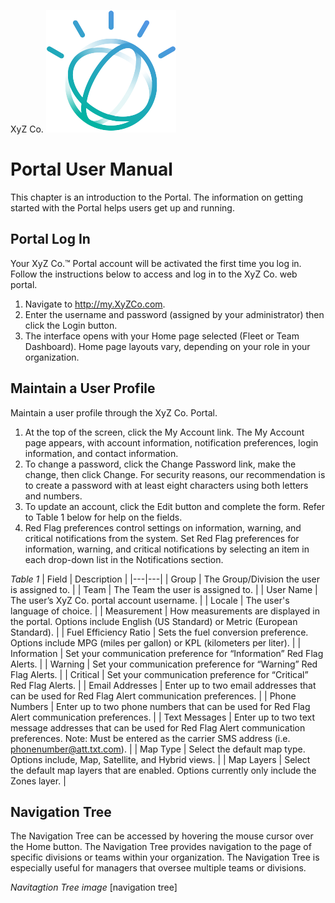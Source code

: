 ﻿XyZ Co. ![XyZ logo](https://github.com/johnheeder/markdown_space/blob/master/images/Avatar_new.png)
# Portal User Manual
This chapter is an introduction to the Portal. The information on getting started with the Portal helps users get up and running.
## Portal Log In
Your XyZ Co.™ Portal account will be activated the first time you log in. Follow the instructions below to access and log in to the XyZ Co. web portal.
 1. Navigate to http://my.XyZCo.com.
 2. Enter the username and password (assigned by your administrator) then click the Login button.
 3. The interface opens with your Home page selected (Fleet or Team Dashboard). Home page layouts vary, depending on your role in your organization.
## Maintain a User Profile
Maintain a user profile through the XyZ Co. Portal.
 1. At the top of the screen, click the My Account link. The My Account page appears, with account information, notification preferences, login information, and contact information.
 5. To change a password, click the Change Password link, make the change, then click Change. For security reasons, our recommendation is to create a password with at least eight characters using both letters and numbers.
 6. To update an account, click the Edit button and complete the form. Refer to Table 1 below for help on the fields.
 7. Red Flag preferences control settings on information, warning, and critical notifications from the system. Set Red Flag preferences for information, warning, and critical notifications by selecting an item in each drop-down list in the Notifications section.

*Table 1*
|  Field  |  Description  |
|---|---|
|  Group  |  The Group/Division the user is assigned to.  |
|  Team  |  The Team the user is assigned to.  |
|  User Name  |  The user’s XyZ Co. portal account username.  |
|  Locale  |  The user's language of choice.  |
|  Measurement  |  How measurements are displayed in the portal. Options include English (US Standard) or Metric (European Standard).  |
|  Fuel Efficiency Ratio  | Sets the fuel conversion preference. Options include MPG (miles per gallon) or KPL (kilometers per liter).  |
|  Information  |  Set your communication preference for “Information” Red Flag Alerts.  |
|  Warning  |  Set your communication preference for “Warning” Red Flag Alerts.  |
|  Critical  |  Set your communication preference for “Critical” Red Flag Alerts.   |
|  Email Addresses  |  Enter up to two email addresses that can be used for Red Flag Alert communication preferences.  |
|  Phone Numbers  |  Enter up to two phone numbers that can be used for Red Flag Alert communication preferences.  |
|  Text Messages  |  Enter up to two text message addresses that can be used for Red Flag Alert communication preferences. Note: Must be entered as the carrier SMS address (i.e. phonenumber@att.txt.com).  |
|  Map Type  |  Select the default map type. Options include, Map, Satellite, and Hybrid views.  |
|  Map Layers  |  Select the default map layers that are enabled. Options currently only include the Zones layer.  |
## Navigation Tree
The Navigation Tree can be accessed by hovering the mouse cursor over the Home button. The Navigation Tree provides navigation to the page of specific divisions or teams within your organization. The Navigation Tree is especially useful for managers that oversee multiple teams or divisions.

*Navitagtion Tree image*
[navigation tree]
